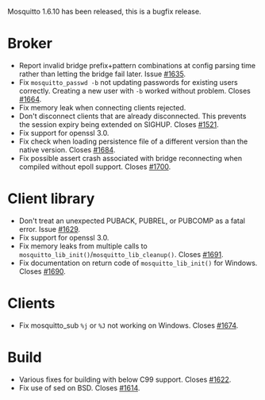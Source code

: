 <!--
.. title: Version 1.6.10 released.
.. slug: version-1-6-10-released
.. date: 2020-05-25 23:45:13 UTC+00:00
.. tags: Releases
.. category:
.. link:
.. description:
.. type: text
-->

Mosquitto 1.6.10 has been released, this is a bugfix release.

# Broker
- Report invalid bridge prefix+pattern combinations at config parsing time
  rather than letting the bridge fail later. Issue [#1635].
- Fix `mosquitto_passwd -b` not updating passwords for existing users
  correctly. Creating a new user with `-b` worked without problem.
  Closes [#1664].
- Fix memory leak when connecting clients rejected.
- Don't disconnect clients that are already disconnected. This prevents the
  session expiry being extended on SIGHUP. Closes [#1521].
- Fix support for openssl 3.0.
- Fix check when loading persistence file of a different version than the
  native version. Closes [#1684].
- Fix possible assert crash associated with bridge reconnecting when compiled
  without epoll support. Closes [#1700].

# Client library
- Don't treat an unexpected PUBACK, PUBREL, or PUBCOMP as a fatal error.
  Issue [#1629].
- Fix support for openssl 3.0.
- Fix memory leaks from multiple calls to
  `mosquitto_lib_init()`/`mosquitto_lib_cleanup()`. Closes [#1691].
- Fix documentation on return code of `mosquitto_lib_init()` for Windows.
  Closes [#1690].

# Clients
- Fix mosquitto_sub `%j` or `%J` not working on Windows. Closes [#1674].

# Build
- Various fixes for building with below C99 support. Closes [#1622].
- Fix use of sed on BSD. Closes [#1614].

[#1521]: https://github.com/eclipse/mosquitto/issues/1521
[#1614]: https://github.com/eclipse/mosquitto/issues/1614
[#1622]: https://github.com/eclipse/mosquitto/issues/1622
[#1629]: https://github.com/eclipse/mosquitto/issues/1629
[#1635]: https://github.com/eclipse/mosquitto/issues/1635
[#1664]: https://github.com/eclipse/mosquitto/issues/1664
[#1674]: https://github.com/eclipse/mosquitto/issues/1674
[#1684]: https://github.com/eclipse/mosquitto/issues/1684
[#1690]: https://github.com/eclipse/mosquitto/issues/1690
[#1691]: https://github.com/eclipse/mosquitto/issues/1691
[#1700]: https://github.com/eclipse/mosquitto/issues/1700
